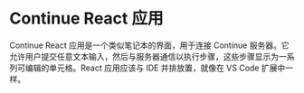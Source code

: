 # Continue React 应用

Continue React 应用是一个类似笔记本的界面，用于连接 Continue 服务器。它允许用户提交任意文本输入，然后与服务器通信以执行步骤，这些步骤显示为一系列可编辑的单元格。React 应用应该与 IDE 并排放置，就像在 VS Code 扩展中一样。 